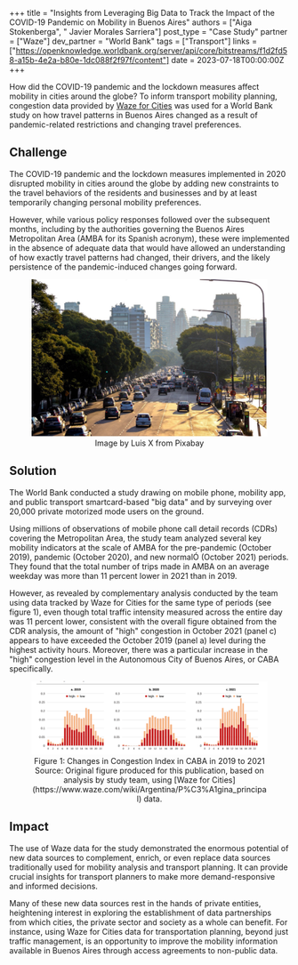 +++
title = "Insights from Leveraging Big Data to Track the Impact of the COVID-19 Pandemic on Mobility in Buenos Aires"
authors = ["Aiga Stokenberga", " Javier Morales Sarriera"]
post_type = "Case Study"
partner = ["Waze"]
dev_partner = "World Bank"
tags = ["Transport"]
links = ["https://openknowledge.worldbank.org/server/api/core/bitstreams/f1d2fd58-a15b-4e2a-b80e-1dc088f2f97f/content"]
date = 2023-07-18T00:00:00Z
+++

How did the COVID-19 pandemic and the lockdown measures affect mobility in cities around the globe? To inform transport mobility planning, congestion data provided by [Waze for Cities](https://www.waze.com/wazeforcities) was used for a World Bank study on how travel patterns in Buenos Aires changed as a result of pandemic-related restrictions and changing travel preferences. 

## Challenge

The COVID-19 pandemic and the lockdown measures implemented in 2020 disrupted mobility in cities around the globe by adding new constraints to the travel behaviors of the residents and businesses and by at least temporarily changing personal mobility preferences.

However, while various policy responses followed over the subsequent months, including by the authorities governing the Buenos Aires Metropolitan Area (AMBA for its Spanish acronym), these were implemented in the absence of adequate data that would have allowed an understanding of how exactly travel patterns had changed, their drivers, and the likely persistence of the pandemic-induced changes going forward.

<figure align="center">
    <img src="COVID-mobility-Buenos-Aires-thumbnail.jpg">
    <figcaption>
        <center>
		Image by Luis X from Pixabay
		</center>
    </figcaption>
</figure>

## Solution

The World Bank conducted a study drawing on mobile phone, mobility app, and public transport smartcard-based "big data" and by surveying over 20,000 private motorized mode users on the ground.

Using millions of observations of mobile phone call detail records (CDRs) covering the Metropolitan Area, the study team analyzed several key mobility indicators at the scale of AMBA for the pre-pandemic (October 2019), pandemic (October 2020), and new normalÓ (October 2021) periods. They found that the total number of trips made in AMBA on an average weekday was more than 11 percent lower in 2021 than in 2019. 

However, as revealed by complementary analysis conducted by the team using data tracked by Waze for Cities for the same type of periods (see figure 1), even though total traffic intensity measured across the entire day was 11 percent lower, consistent with the overall figure obtained from the CDR analysis, the amount of "high" congestion in October 2021 (panel c) appears to have exceeded the October 2019 (panel a) level during the highest activity hours. Moreover, there was a particular increase in the "high" congestion level in the Autonomous City of Buenos Aires, or CABA specifically.

<figure align="center">
    <img src="COVID-mobility-Buenos-Aires-figure1.png">
    <figcaption>
        <center>
		Figure 1: Changes in Congestion Index in CABA in 2019 to 2021
Source: Original figure produced for this publication, based on analysis by study team, using [Waze for Cities](https://www.waze.com/wiki/Argentina/P%C3%A1gina_principal) data.
		</center>
    </figcaption>
</figure>

## Impact

The use of Waze data for the study demonstrated the enormous potential of new data sources to complement, enrich, or even replace data sources traditionally used for mobility analysis and transport planning. It can provide crucial insights for transport planners to make more demand-responsive and informed decisions.

Many of these new data sources rest in the hands of private entities, heightening interest in exploring the establishment of data partnerships from which cities, the private sector and society as a whole can benefit. For instance, using Waze for Cities data for transportation planning, beyond just traffic management, is an opportunity to improve the mobility information available in Buenos Aires through access agreements to non-public data.
